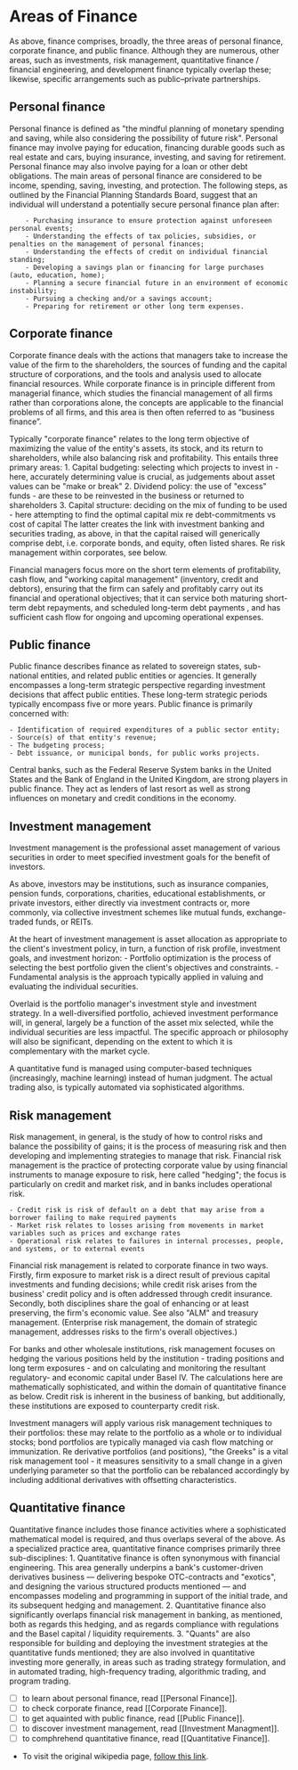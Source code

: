 # Areas of Finance

As above, finance comprises, broadly, the three areas of personal finance, corporate finance, and public finance. Although they are numerous, other areas, such as investments, risk management, quantitative finance / financial engineering, and development finance typically overlap these; likewise, specific arrangements such as public–private partnerships.

## Personal finance

Personal finance is defined as "the mindful planning of monetary spending and saving, while also considering the possibility of future risk". Personal finance may involve paying for education, financing durable goods such as real estate and cars, buying insurance, investing, and saving for retirement. Personal finance may also involve paying for a loan or other debt obligations. The main areas of personal finance are considered to be income, spending, saving, investing, and protection. The following steps, as outlined by the Financial Planning Standards Board, suggest that an individual will understand a potentially secure personal finance plan after:

        - Purchasing insurance to ensure protection against unforeseen personal events;
        - Understanding the effects of tax policies, subsidies, or penalties on the management of personal finances;
        - Understanding the effects of credit on individual financial standing;
        - Developing a savings plan or financing for large purchases (auto, education, home);
        - Planning a secure financial future in an environment of economic instability;
        - Pursuing a checking and/or a savings account;
        - Preparing for retirement or other long term expenses.

## Corporate finance

Corporate finance deals with the actions that managers take to increase the value of the firm to the shareholders, the sources of funding and the capital structure of corporations, and the tools and analysis used to allocate financial resources. While corporate finance is in principle different from managerial finance, which studies the financial management of all firms rather than corporations alone, the concepts are applicable to the financial problems of all firms, and this area is then often referred to as “business finance”.

Typically "corporate finance" relates to the long term objective of maximizing the value of the entity's assets, its stock, and its return to shareholders, while also balancing risk and profitability. This entails three primary areas:
    1. Capital budgeting: selecting which projects to invest in - here, accurately determining value is crucial, as judgements about asset values can be "make or break"
    2. Dividend policy: the use of "excess" funds - are these to be reinvested in the business or returned to shareholders
    3. Capital structure: deciding on the mix of funding to be used - here attempting to find the optimal capital mix re debt-commitments vs cost of capital
The latter creates the link with investment banking and securities trading, as above, in that the capital raised will generically comprise debt, i.e. corporate bonds, and equity, often listed shares. Re risk management within corporates, see below.

Financial managers focus more on the short term elements of profitability, cash flow, and "working capital management" (inventory, credit and debtors), ensuring that the firm can safely and profitably carry out its financial and operational objectives; that it can service both maturing short-term debt repayments, and scheduled long-term debt payments , and has sufficient cash flow for ongoing and upcoming operational expenses.

## Public finance
 
Public finance describes finance as related to sovereign states, sub-national entities, and related public entities or agencies. It generally encompasses a long-term strategic perspective regarding investment decisions that affect public entities. These long-term strategic periods typically encompass five or more years.  Public finance is primarily concerned with:

    - Identification of required expenditures of a public sector entity;
    - Source(s) of that entity's revenue;
    - The budgeting process;
    - Debt issuance, or municipal bonds, for public works projects.
  
Central banks, such as the Federal Reserve System banks in the United States and the Bank of England in the United Kingdom, are strong players in public finance. They act as lenders of last resort as well as strong influences on monetary and credit conditions in the economy.

## Investment management

Investment management is the professional asset management of various securities in order to meet specified investment goals for the benefit of investors.

As above, investors may be institutions, such as insurance companies, pension funds, corporations, charities, educational establishments, or private investors, either directly via investment contracts or, more commonly, via collective investment schemes like mutual funds, exchange-traded funds, or REITs.

At the heart of investment management is asset allocation as appropriate to the client's investment policy, in turn, a function of risk profile, investment goals, and investment horizon: 
        - Portfolio optimization is the process of selecting the best portfolio given the client's objectives and constraints.
        - Fundamental analysis is the approach typically applied in valuing and evaluating the individual securities.
         
Overlaid is the portfolio manager's investment style and investment strategy. In a well-diversified portfolio, achieved investment performance will, in general, largely be a function of the asset mix selected, while the individual securities are less impactful. The specific approach or philosophy will also be significant, depending on the extent to which it is complementary with the market cycle.

A quantitative fund is managed using computer-based techniques (increasingly, machine learning) instead of human judgment. The actual trading also, is typically automated via sophisticated algorithms.

## Risk management

Risk management, in general, is the study of how to control risks and balance the possibility of gains; it is the process of measuring risk and then developing and implementing strategies to manage that risk. Financial risk management is the practice of protecting corporate value by using financial instruments to manage exposure to risk, here called "hedging"; the focus is particularly on credit and market risk, and in banks includes operational risk.

    - Credit risk is risk of default on a debt that may arise from a borrower failing to make required payments
    - Market risk relates to losses arising from movements in market variables such as prices and exchange rates
    - Operational risk relates to failures in internal processes, people, and systems, or to external events
  
Financial risk management is related to corporate finance in two ways. Firstly, firm exposure to market risk is a direct result of previous capital investments and funding decisions; while credit risk arises from the business' credit policy and is often addressed through credit insurance. Secondly, both disciplines share the goal of enhancing or at least preserving, the firm's economic value. See also "ALM" and treasury management. (Enterprise risk management, the domain of strategic management, addresses risks to the firm's overall objectives.)

For banks and other wholesale institutions, risk management focuses on hedging the various positions held by the institution - trading positions and long term exposures - and on calculating and monitoring the resultant regulatory- and economic capital under Basel IV. The calculations here are mathematically sophisticated, and within the domain of quantitative finance as below. Credit risk is inherent in the business of banking, but additionally, these institutions are exposed to counterparty credit risk.

Investment managers will apply various risk management techniques to their portfolios: these may relate to the portfolio as a whole or to individual stocks; bond portfolios are typically managed via cash flow matching or immunization. Re derivative portfolios (and positions), "the Greeks" is a vital risk management tool - it measures sensitivity to a small change in a given underlying parameter so that the portfolio can be rebalanced accordingly by including additional derivatives with offsetting characteristics.

## Quantitative finance

Quantitative finance includes those finance activities where a sophisticated mathematical model is required, and thus overlaps several of the above. As a specialized practice area, quantitative finance comprises primarily three sub-disciplines: 
    1. Quantitative finance is often synonymous with financial engineering. This area generally underpins a bank's customer-driven derivatives business — delivering bespoke OTC-contracts and "exotics", and designing the various structured products mentioned — and encompasses modeling and programming in support of the initial trade, and its subsequent hedging and management.
    2. Quantitative finance also significantly overlaps financial risk management in banking, as mentioned, both as regards this hedging, and as regards compliance with regulations and the Basel capital / liquidity requirements.
    3. "Quants" are also responsible for building and deploying the investment strategies at the quantitative funds mentioned; they are also involved in quantitative investing more generally, in areas such as trading strategy formulation, and in automated trading, high-frequency trading, algorithmic trading, and program trading.

- [ ] to learn about personal finance, read [[Personal Finance]].
- [ ] to check corporate finance, read [[Corporate Finance]].
- [ ] to get aquainted with public finance, read [[Public Finance]].
- [ ] to discover investment management, read [[Investment Managment]].
- [ ] to comphrehend quantitative finance, read [[Quantitative Finance]].

- To visit the original wikipedia page, [follow this link](https://en.wikipedia.org/wiki/Finance#Areas_of_finance).
